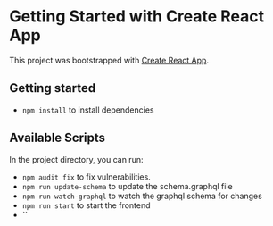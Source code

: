 # Getting Started with Create React App

This project was bootstrapped with [Create React App](https://github.com/facebook/create-react-app).

## Getting started
- `npm install` to install dependencies

## Available Scripts

In the project directory, you can run:

- `npm audit fix` to fix vulnerabilities.
- `npm run update-schema` to update the schema.graphql file
- `npm run watch-graphql` to watch the graphql schema for changes
- `npm run start` to start the frontend
- ``
